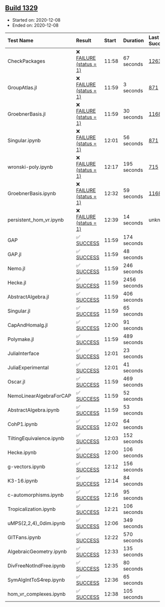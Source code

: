 ## [Build 1329](https://oscarci.mathematik.uni-kl.de/job/oscar-stable/1329/)

* Started on: 2020-12-08
* Ended on: 2020-12-08

| Test Name    | Result | Start | Duration | Last Success | First Failure |
|:-------------|:-------|:------|:---------|:-------------|:--------------|
| CheckPackages | ❌ [FAILURE (status = 1)](https://oscarci.mathematik.uni-kl.de/job/oscar-stable/1329/artifact/logs/build-1329/CheckPackages.log) | 11:58 | 67 seconds | [1263](https://oscarci.mathematik.uni-kl.de/job/oscar-stable/1263/) | [1264](https://oscarci.mathematik.uni-kl.de/job/oscar-stable/1264/) |
| GroupAtlas.jl | ❌ [FAILURE (status = 1)](https://oscarci.mathematik.uni-kl.de/job/oscar-stable/1329/artifact/logs/build-1329/GroupAtlas.jl.log) | 11:59 | 3 seconds | [871](https://oscarci.mathematik.uni-kl.de/job/oscar-stable/871/) | [872](https://oscarci.mathematik.uni-kl.de/job/oscar-stable/872/) |
| GroebnerBasis.jl | ❌ [FAILURE (status = 1)](https://oscarci.mathematik.uni-kl.de/job/oscar-stable/1329/artifact/logs/build-1329/GroebnerBasis.jl.log) | 11:59 | 30 seconds | [1168](https://oscarci.mathematik.uni-kl.de/job/oscar-stable/1168/) | [1169](https://oscarci.mathematik.uni-kl.de/job/oscar-stable/1169/) |
| Singular.ipynb | ❌ [FAILURE (status = 1)](https://oscarci.mathematik.uni-kl.de/job/oscar-stable/1329/artifact/logs/build-1329/Singular.ipynb.log) | 12:01 | 56 seconds | [871](https://oscarci.mathematik.uni-kl.de/job/oscar-stable/871/) | [872](https://oscarci.mathematik.uni-kl.de/job/oscar-stable/872/) |
| wronski-poly.ipynb | ❌ [FAILURE (status = 1)](https://oscarci.mathematik.uni-kl.de/job/oscar-stable/1329/artifact/logs/build-1329/wronski-poly.ipynb.log) | 12:17 | 195 seconds | [715](https://oscarci.mathematik.uni-kl.de/job/oscar-stable/715/) | [716](https://oscarci.mathematik.uni-kl.de/job/oscar-stable/716/) |
| GroebnerBasis.ipynb | ❌ [FAILURE (status = 1)](https://oscarci.mathematik.uni-kl.de/job/oscar-stable/1329/artifact/logs/build-1329/GroebnerBasis.ipynb.log) | 12:32 | 59 seconds | [1168](https://oscarci.mathematik.uni-kl.de/job/oscar-stable/1168/) | [1169](https://oscarci.mathematik.uni-kl.de/job/oscar-stable/1169/) |
| persistent_hom_vr.ipynb | ❌ [FAILURE (status = 1)](https://oscarci.mathematik.uni-kl.de/job/oscar-stable/1329/artifact/logs/build-1329/persistent_hom_vr.ipynb.log) | 12:39 | 14 seconds | unknown | unknown |
| GAP | ✅ [SUCCESS](https://oscarci.mathematik.uni-kl.de/job/oscar-stable/1329/artifact/logs/build-1329/GAP.log) | 11:59 | 174 seconds |  |  |
| GAP.jl | ✅ [SUCCESS](https://oscarci.mathematik.uni-kl.de/job/oscar-stable/1329/artifact/logs/build-1329/GAP.jl.log) | 11:59 | 48 seconds |  |  |
| Nemo.jl | ✅ [SUCCESS](https://oscarci.mathematik.uni-kl.de/job/oscar-stable/1329/artifact/logs/build-1329/Nemo.jl.log) | 11:59 | 246 seconds |  |  |
| Hecke.jl | ✅ [SUCCESS](https://oscarci.mathematik.uni-kl.de/job/oscar-stable/1329/artifact/logs/build-1329/Hecke.jl.log) | 11:59 | 2456 seconds |  |  |
| AbstractAlgebra.jl | ✅ [SUCCESS](https://oscarci.mathematik.uni-kl.de/job/oscar-stable/1329/artifact/logs/build-1329/AbstractAlgebra.jl.log) | 11:59 | 406 seconds |  |  |
| Singular.jl | ✅ [SUCCESS](https://oscarci.mathematik.uni-kl.de/job/oscar-stable/1329/artifact/logs/build-1329/Singular.jl.log) | 11:59 | 65 seconds |  |  |
| CapAndHomalg.jl | ✅ [SUCCESS](https://oscarci.mathematik.uni-kl.de/job/oscar-stable/1329/artifact/logs/build-1329/CapAndHomalg.jl.log) | 12:00 | 91 seconds |  |  |
| Polymake.jl | ✅ [SUCCESS](https://oscarci.mathematik.uni-kl.de/job/oscar-stable/1329/artifact/logs/build-1329/Polymake.jl.log) | 11:59 | 489 seconds |  |  |
| JuliaInterface | ✅ [SUCCESS](https://oscarci.mathematik.uni-kl.de/job/oscar-stable/1329/artifact/logs/build-1329/JuliaInterface.log) | 12:01 | 23 seconds |  |  |
| JuliaExperimental | ✅ [SUCCESS](https://oscarci.mathematik.uni-kl.de/job/oscar-stable/1329/artifact/logs/build-1329/JuliaExperimental.log) | 12:01 | 41 seconds |  |  |
| Oscar.jl | ✅ [SUCCESS](https://oscarci.mathematik.uni-kl.de/job/oscar-stable/1329/artifact/logs/build-1329/Oscar.jl.log) | 11:59 | 469 seconds |  |  |
| NemoLinearAlgebraForCAP | ✅ [SUCCESS](https://oscarci.mathematik.uni-kl.de/job/oscar-stable/1329/artifact/logs/build-1329/NemoLinearAlgebraForCAP.log) | 11:59 | 52 seconds |  |  |
| AbstractAlgebra.ipynb | ✅ [SUCCESS](https://oscarci.mathematik.uni-kl.de/job/oscar-stable/1329/artifact/logs/build-1329/AbstractAlgebra.ipynb.log) | 11:59 | 53 seconds |  |  |
| CohP1.ipynb | ✅ [SUCCESS](https://oscarci.mathematik.uni-kl.de/job/oscar-stable/1329/artifact/logs/build-1329/CohP1.ipynb.log) | 12:02 | 64 seconds |  |  |
| TiltingEquivalence.ipynb | ✅ [SUCCESS](https://oscarci.mathematik.uni-kl.de/job/oscar-stable/1329/artifact/logs/build-1329/TiltingEquivalence.ipynb.log) | 12:03 | 152 seconds |  |  |
| Hecke.ipynb | ✅ [SUCCESS](https://oscarci.mathematik.uni-kl.de/job/oscar-stable/1329/artifact/logs/build-1329/Hecke.ipynb.log) | 12:00 | 106 seconds |  |  |
| g-vectors.ipynb | ✅ [SUCCESS](https://oscarci.mathematik.uni-kl.de/job/oscar-stable/1329/artifact/logs/build-1329/g-vectors.ipynb.log) | 12:12 | 156 seconds |  |  |
| K3-16.ipynb | ✅ [SUCCESS](https://oscarci.mathematik.uni-kl.de/job/oscar-stable/1329/artifact/logs/build-1329/K3-16.ipynb.log) | 12:14 | 84 seconds |  |  |
| c-automorphisms.ipynb | ✅ [SUCCESS](https://oscarci.mathematik.uni-kl.de/job/oscar-stable/1329/artifact/logs/build-1329/c-automorphisms.ipynb.log) | 12:16 | 95 seconds |  |  |
| Tropicalization.ipynb | ✅ [SUCCESS](https://oscarci.mathematik.uni-kl.de/job/oscar-stable/1329/artifact/logs/build-1329/Tropicalization.ipynb.log) | 12:21 | 106 seconds |  |  |
| uMPS(2,2,4)_0dim.ipynb | ✅ [SUCCESS](https://oscarci.mathematik.uni-kl.de/job/oscar-stable/1329/artifact/logs/build-1329/uMPS-2-2-4-_0dim.ipynb.log) | 12:06 | 349 seconds |  |  |
| GITFans.ipynb | ✅ [SUCCESS](https://oscarci.mathematik.uni-kl.de/job/oscar-stable/1329/artifact/logs/build-1329/GITFans.ipynb.log) | 12:22 | 570 seconds |  |  |
| AlgebraicGeometry.ipynb | ✅ [SUCCESS](https://oscarci.mathematik.uni-kl.de/job/oscar-stable/1329/artifact/logs/build-1329/AlgebraicGeometry.ipynb.log) | 12:33 | 135 seconds |  |  |
| DivFreeNotIndFree.ipynb | ✅ [SUCCESS](https://oscarci.mathematik.uni-kl.de/job/oscar-stable/1329/artifact/logs/build-1329/DivFreeNotIndFree.ipynb.log) | 12:35 | 80 seconds |  |  |
| SymAlgIntToS4rep.ipynb | ✅ [SUCCESS](https://oscarci.mathematik.uni-kl.de/job/oscar-stable/1329/artifact/logs/build-1329/SymAlgIntToS4rep.ipynb.log) | 12:36 | 65 seconds |  |  |
| hom_vr_complexes.ipynb | ✅ [SUCCESS](https://oscarci.mathematik.uni-kl.de/job/oscar-stable/1329/artifact/logs/build-1329/hom_vr_complexes.ipynb.log) | 12:38 | 105 seconds |  |  |

